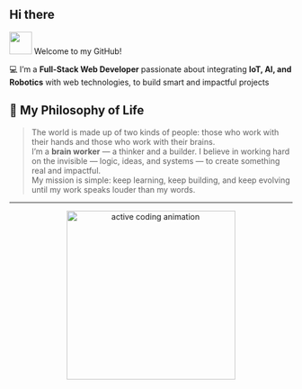 ## Hi there

<img src="https://media.giphy.com/media/hvRJCLFzcasrR4ia7z/giphy.gif" width="40px" /> Welcome to my GitHub!  

💻 I’m a **Full-Stack Web Developer** passionate about integrating **IoT, AI, and Robotics** with web technologies, to build smart and impactful projects

## 🧭 My Philosophy of Life  

> The world is made up of two kinds of people: those who work with their hands and those who work with their brains.  
> I’m a **brain worker** — a thinker and a builder. I believe in working hard on the invisible — logic, ideas, and systems —  to create something real and impactful.  
> My mission is simple: keep learning, keep building, and keep evolving until my work speaks louder than my words.

---

<p align="center">
  <img src="https://media.giphy.com/media/l41lZxzroU33typuU/giphy.gif" width="300" alt="active coding animation"/>
</p>

<!-- <p align="center">
  <em>Let's build something epic—check my repos or say hi!</em>
</p> -->

